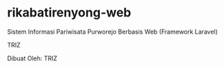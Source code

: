 # rikabatirenyong-web
Sistem Informasi Pariwisata Purworejo Berbasis Web (Framework Laravel)

TRIZ


Dibuat Oleh: 
TRIZ
